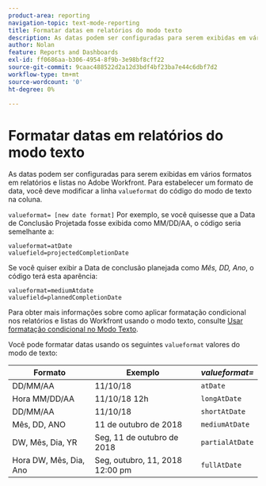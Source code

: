 ```yaml
---
product-area: reporting
navigation-topic: text-mode-reporting
title: Formatar datas em relatórios do modo texto
description: As datas podem ser configuradas para serem exibidas em vários formatos em relatórios e listas no Adobe Workfront. Para estabelecer um formato de data, você deve modificar a linha valueformat do código do modo de texto na coluna.
author: Nolan
feature: Reports and Dashboards
exl-id: ff0686aa-b306-4954-8f9b-3e98bf8cff22
source-git-commit: 9caac488522d2a12d3bdf4bf23ba7e44c6dbf7d2
workflow-type: tm+mt
source-wordcount: '0'
ht-degree: 0%

---
```


# Formatar datas em relatórios do modo texto

<!-- Audited: 1/2025 -->

As datas podem ser configuradas para serem exibidas em vários formatos em relatórios e listas no Adobe Workfront. Para estabelecer um formato de data, você deve modificar a linha `valueformat` do código do modo de texto na coluna.

`valueformat= [new date format]` Por exemplo, se você quisesse que a Data de Conclusão Projetada fosse exibida como MM/DD/AA, o código seria semelhante a:

```
valueformat=atDate
valuefield=projectedCompletionDate
```

Se você quiser exibir a Data de conclusão planejada como *Mês, DD, Ano*, o código terá esta aparência:

```
valueformat=mediumAtdate
valuefield=plannedCompletionDate
```

Para obter mais informações sobre como aplicar formatação condicional nos relatórios e listas do Workfront usando o modo texto, consulte [Usar formatação condicional no Modo Texto](../../../reports-and-dashboards/reports/text-mode/use-conditional-formatting-text-mode.md).

Você pode formatar datas usando os seguintes `valueformat` valores do modo de texto:

| **Formato** | Exemplo  | ***valueformat=*** |
|---|---|---|
| DD/MM/AA | 11/10/18 | `atDate` |
| Hora MM/DD/AA | 11/10/18 12h | `longAtDate` |
| DD/MM/AA | 11/10/18 | `shortAtDate` |
| Mês, DD, ANO | 11 de outubro de 2018 | `mediumAtDate` |
| DW, Mês, Dia, YR | Seg, 11 de outubro de 2018 | `partialAtDate` |
| Hora DW, Mês, Dia, Ano | Seg, outubro, 11, 2018 12:00 pm | `fullAtDate` |
